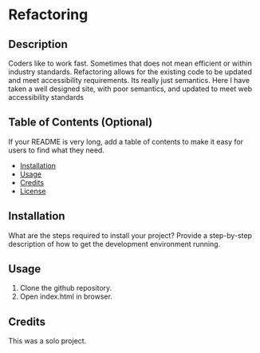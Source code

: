 # Refactoring

## Description 

Coders like to work fast. Sometimes that does not mean efficient or within industry standards. Refactoring allows for the existing code to be updated and meet accessibility requirements. Its really just semantics. Here I have taken a well designed site, with poor semantics, and updated to meet web accessibility standards


## Table of Contents (Optional)

If your README is very long, add a table of contents to make it easy for users to find what they need.

* [Installation](#installation)
* [Usage](#usage)
* [Credits](#credits)
* [License](#license)


## Installation

What are the steps required to install your project? Provide a step-by-step description of how to get the development environment running.


## Usage 

1. Clone the github repository.
2. Open index.html in browser.



## Credits

This was a solo project.

